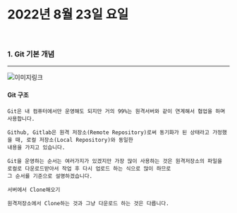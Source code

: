 # 2022년 8월 23일 요일
<br>

### 1. Git 기본 개념
---

![이미지링크](https://t1.daumcdn.net/cfile/tistory/993CCF4B5F17C75211)

#### Git 구조

    Git은 내 컴퓨터에서만 운영해도 되지만 거의 99%는 원격서버와 같이 연계해서 협업을 하며 사용합니다. 

    Github, Gitlab은 원격 저장소(Remote Repository)로써 동기화가 된 상태라고 가정했을 때, 로컬 저장소(Local Repository)와 동일한
    내용을 가지고 있습니다. 

    Git을 운영하는 순서는 여러가지가 있겠지만 가장 많이 사용하는 것은 원격저장소의 파일을 로컬로 다운로드받아서 작업 후 다시 업로드 하는 식으로 많이 하므로
    그 순서를 기준으로 설명하겠습니다. 

    서버에서 Clone해오기

    원격저장소에서 Clone하는 것과 그냥 다운로드 하는 것은 다릅니다. 